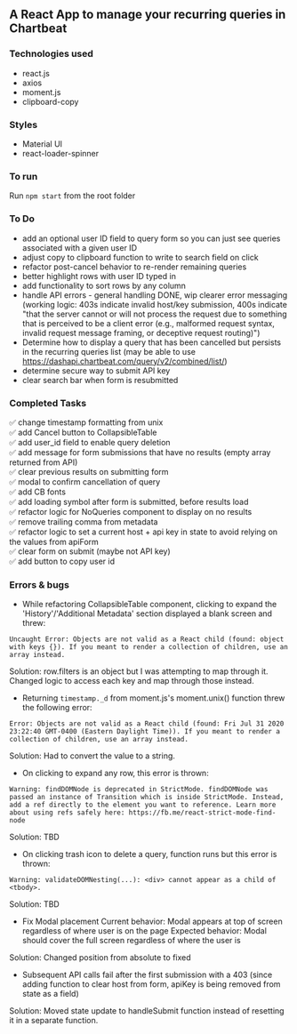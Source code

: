 ## A React App to manage your recurring queries in Chartbeat

### Technologies used

- react.js
- axios
- moment.js
- clipboard-copy

### Styles

- Material UI
- react-loader-spinner

### To run

Run ```npm start``` from the root folder

### To Do

- add an optional user ID field to query form so you can just see queries associated with a given user ID
- adjust copy to clipboard function to write to search field on click
- refactor post-cancel behavior to re-render remaining queries
- better highlight rows with user ID typed in
- add functionality to sort rows by any column
- handle API errors - general handling DONE, wip clearer error messaging (working logic: 403s indicate invalid host/key submission, 400s indicate "that the server cannot or will not process the request due to something that is perceived to be a client error (e.g., malformed request syntax, invalid request message framing, or deceptive request routing)")
- Determine how to display a query that has been cancelled but persists in the recurring queries list (may be able to use https://dashapi.chartbeat.com/query/v2/combined/list/)
- determine secure way to submit API key
- clear search bar when form is resubmitted

### Completed Tasks

:white_check_mark: change timestamp formatting from unix <br/>
:white_check_mark: add Cancel button to CollapsibleTable <br/>
:white_check_mark: add user_id field to enable query deletion <br/>
:white_check_mark: add message for form submissions that have no results (empty array returned from API) <br/>
:white_check_mark: clear previous results on submitting form <br/>
:white_check_mark: modal to confirm cancellation of query <br/>
:white_check_mark: add CB fonts <br/>
:white_check_mark: add loading symbol after form is submitted, before results load <br/>
:white_check_mark: refactor logic for NoQueries component to display on no results <br/>
:white_check_mark: remove trailing comma from metadata <br/>
:white_check_mark: refactor logic to set a current host + api key in state to avoid relying on the values from apiForm <br/>
:white_check_mark: clear form on submit (maybe not API key) <br/>
:white_check_mark: add button to copy user id <br/>

### Errors & bugs

- While refactoring CollapsibleTable component, clicking to expand the 'History'/'Additional Metadata' section displayed a blank screen and threw:

```Uncaught Error: Objects are not valid as a React child (found: object with keys {}). If you meant to render a collection of children, use an array instead.```

Solution: row.filters is an object but I was attempting to map through it. Changed logic to access each key and map through those instead.

- Returning ```timestamp._d``` from moment.js's moment.unix() function threw the following error:

```Error: Objects are not valid as a React child (found: Fri Jul 31 2020 23:22:40 GMT-0400 (Eastern Daylight Time)). If you meant to render a collection of children, use an array instead.```

Solution: Had to convert the value to a string.

- On clicking to expand any row, this error is thrown:

```Warning: findDOMNode is deprecated in StrictMode. findDOMNode was passed an instance of Transition which is inside StrictMode. Instead, add a ref directly to the element you want to reference. Learn more about using refs safely here: https://fb.me/react-strict-mode-find-node```

Solution: TBD

- On clicking trash icon to delete a query, function runs but this error is thrown:

```Warning: validateDOMNesting(...): <div> cannot appear as a child of <tbody>.```

Solution: TBD

- Fix Modal placement 
Current behavior: Modal appears at top of screen regardless of where user is on the page
Expected behavior: Modal should cover the full screen regardless of where the user is

Solution: Changed position from absolute to fixed

- Subsequent API calls fail after the first submission with a 403 (since adding function to clear host from form, apiKey is being removed from state as a field)

Solution: Moved state update to handleSubmit function instead of resetting it in a separate function.